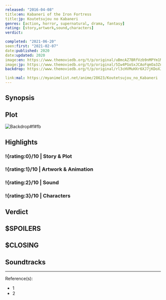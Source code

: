 ```yaml
---
released: "2016-04-08"
title:en: Kabaneri of the Iron Fortress
title:jp: Koutetsujou no Kabaneri
genres: [action, horror, supernatural, drama, fantasy]
rating: [story,artwork,sound,characters]
verdict:

completed: "2021-06-20"
seen:first: "2021-02-07"
date:published: 2020
date:updated: 2020
image:en: https://www.themoviedb.org/t/p/original/uBmcAZ7BRfVzb9nMPYm1MqpvNme.jpg
image:jp: https://www.themoviedb.org/t/p/original/5Iw4PGoSxJCAoFqmOa3ZnPWS5jY.jpg
backdrop: https://www.themoviedb.org/t/p/original/rl3cHVMuHXr6XJ7jKDoXJamoqPI.jpg

link:mal: https://myanimelist.net/anime/28623/Koutetsujou_no_Kabaneri
---
```



## Synopsis

## Plot

![Backdrop#f#fb](https://www.themoviedb.org/t/p/original/9ydGmGHe6OHoMMtFoIFSWhuSrHz.jpg "Source: TMDB")

## Highlights

### !{rating:0}/10 | Story & Plot

### !{rating:1}/10 | Artwork & Animation

### !{rating:2}/10 | Sound

### !{rating:3}/10 | Characters

## Verdict

## $SPOILERS

## $CLOSING

## Soundtracks

***
Reference(s):

- 1
- 2
